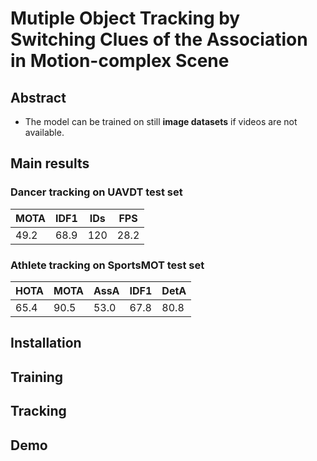 # Mutiple Object Tracking by Switching Clues of the Association in Motion-complex Scene

## Abstract




- The model can be trained on still **image datasets** if videos are not available.

## Main results

### Dancer tracking on UAVDT test set

|  MOTA  | IDF1 | IDs  | FPS  |
|--------|------|------|------|
|  49.2  | 68.9 |  120 | 28.2 |

### Athlete tracking on SportsMOT test set

|  HOTA  | MOTA | AssA | IDF1 | DetA |     
|--------|------|------|------|------|
| 65.4 | 90.5 | 53.0 | 67.8 | 80.8 |


## Installation


## Training


## Tracking


## Demo



